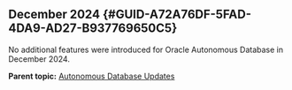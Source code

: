 ## December 2024 {#GUID-A72A76DF-5FAD-4DA9-AD27-B937769650C5}

No additional features were introduced for Oracle Autonomous Database in December 2024.

**Parent topic:** [Autonomous Database Updates](autonomous-database-updates.md)
